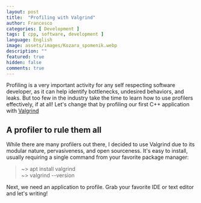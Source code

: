 ```yaml
---
layout: post
title:  "Profiling with Valgrind"
author: Francesco
categories: [ Development ]
tags: [ cpp, software, development ]
language: English
image: assets/images/Kozara_spomenik.webp
description: ""
featured: true
hidden: false
comments: true
---
```


Profiling is a very important activity for any self respecting software developer, as it can help identify bottlenecks, undesired behaviors, and leaks. But too few in the industry take the time to learn how to use profilers effectively, if at all! Let's change that by profiling our first C++ application with [Valgrind](https://valgrind.org/)

## A profiler to rule them all

While there are many profilers out there, I decided to use Valgrind due to its modular nature, pervasiveness, and open sourceness. It's easy to install, usually requiring a single command from your favorite package manager:

> ~\> apt install valgrind <br>
> ~\> valgrind --version

Next, we need an application to profile. Grab your favorite IDE or text editor and let's writing!

```c++


```